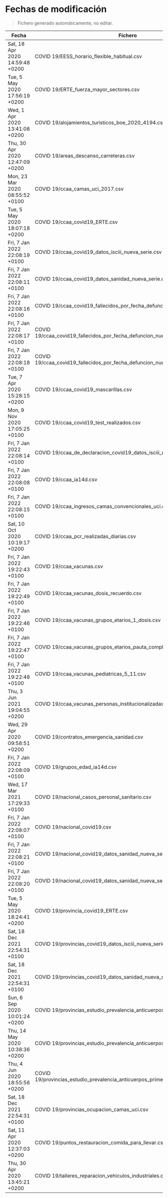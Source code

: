 # Fechas de modificación

> Fichero generado automáticamente, no editar.

| Fecha                           | Fichero                  |
|---------------------------------|--------------------------|
| Sat, 18 Apr 2020 14:59:48 +0200  | COVID 19/EESS_horario_flexible_habitual.csv |
| Tue, 5 May 2020 17:56:19 +0200  | COVID 19/ERTE_fuerza_mayor_sectores.csv |
| Wed, 1 Apr 2020 13:41:08 +0200  | COVID 19/alojamientos_turisticos_boe_2020_4194.csv |
| Thu, 30 Apr 2020 12:47:09 +0200  | COVID 19/areas_descanso_carreteras.csv |
| Mon, 23 Mar 2020 08:55:52 +0100  | COVID 19/ccaa_camas_uci_2017.csv |
| Tue, 5 May 2020 18:07:18 +0200  | COVID 19/ccaa_covid19_ERTE.csv |
| Fri, 7 Jan 2022 22:08:19 +0100  | COVID 19/ccaa_covid19_datos_isciii_nueva_serie.csv |
| Fri, 7 Jan 2022 22:08:11 +0100  | COVID 19/ccaa_covid19_datos_sanidad_nueva_serie.csv |
| Fri, 7 Jan 2022 22:08:16 +0100  | COVID 19/ccaa_covid19_fallecidos_por_fecha_defuncion_nueva_serie.csv |
| Fri, 7 Jan 2022 22:08:17 +0100  | COVID 19/ccaa_covid19_fallecidos_por_fecha_defuncion_nueva_serie_long.csv |
| Fri, 7 Jan 2022 22:08:18 +0100  | COVID 19/ccaa_covid19_fallecidos_por_fecha_defuncion_nueva_serie_original.csv |
| Tue, 7 Apr 2020 15:28:15 +0200  | COVID 19/ccaa_covid19_mascarillas.csv |
| Mon, 9 Nov 2020 17:05:25 +0100  | COVID 19/ccaa_covid19_test_realizados.csv |
| Fri, 7 Jan 2022 22:08:14 +0100  | COVID 19/ccaa_de_declaracion_covid19_datos_isciii_nueva_serie.csv |
| Fri, 7 Jan 2022 22:08:08 +0100  | COVID 19/ccaa_ia14d.csv |
| Fri, 7 Jan 2022 22:08:15 +0100  | COVID 19/ccaa_ingresos_camas_convencionales_uci.csv |
| Sat, 10 Oct 2020 10:19:17 +0200  | COVID 19/ccaa_pcr_realizadas_diarias.csv |
| Fri, 7 Jan 2022 19:22:43 +0100  | COVID 19/ccaa_vacunas.csv |
| Fri, 7 Jan 2022 19:22:49 +0100  | COVID 19/ccaa_vacunas_dosis_recuerdo.csv |
| Fri, 7 Jan 2022 19:22:46 +0100  | COVID 19/ccaa_vacunas_grupos_etarios_1_dosis.csv |
| Fri, 7 Jan 2022 19:22:47 +0100  | COVID 19/ccaa_vacunas_grupos_etarios_pauta_completa.csv |
| Fri, 7 Jan 2022 19:22:48 +0100  | COVID 19/ccaa_vacunas_pediatricas_5_11.csv |
| Thu, 3 Jun 2021 19:04:55 +0200  | COVID 19/ccaa_vacunas_personas_institucionalizadas.csv |
| Wed, 29 Apr 2020 09:58:51 +0200  | COVID 19/contratos_emergencia_sanidad.csv |
| Fri, 7 Jan 2022 22:08:09 +0100  | COVID 19/grupos_edad_ia14d.csv |
| Wed, 17 Mar 2021 17:29:33 +0100  | COVID 19/nacional_casos_personal_sanitario.csv |
| Fri, 7 Jan 2022 22:08:07 +0100  | COVID 19/nacional_covid19.csv |
| Fri, 7 Jan 2022 22:08:21 +0100  | COVID 19/nacional_covid19_datos_sanidad_nueva_serie.csv |
| Fri, 7 Jan 2022 22:08:20 +0100  | COVID 19/nacional_covid19_datos_sanidad_nueva_serie_grupos_edad.csv |
| Tue, 5 May 2020 18:24:41 +0200  | COVID 19/provincia_covid19_ERTE.csv |
| Sat, 18 Dec 2021 22:54:31 +0100  | COVID 19/provincias_covid19_datos_isciii_nueva_serie.csv |
| Sat, 18 Dec 2021 22:54:31 +0100  | COVID 19/provincias_covid19_datos_sanidad_nueva_serie.csv |
| Sun, 6 Sep 2020 10:01:24 +0200  | COVID 19/provincias_estudio_prevalencia_anticuerpos_final.csv |
| Thu, 14 May 2020 10:38:36 +0200  | COVID 19/provincias_estudio_prevalencia_anticuerpos_primera_ronda.csv |
| Thu, 4 Jun 2020 18:55:56 +0200  | COVID 19/provincias_estudio_prevalencia_anticuerpos_primera_y_segunda_ronda.csv |
| Sat, 18 Dec 2021 22:54:31 +0100  | COVID 19/provincias_ocupacion_camas_uci.csv |
| Sat, 11 Apr 2020 12:37:03 +0200  | COVID 19/puntos_restauracion_comida_para_llevar.csv |
| Thu, 30 Apr 2020 13:45:21 +0200  | COVID 19/talleres_reparacion_vehiculos_industriales.csv |
